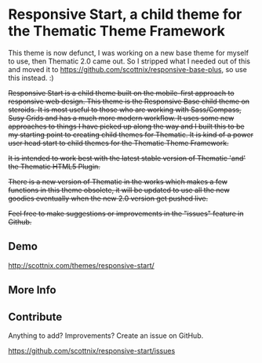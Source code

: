 Responsive Start, a child theme for the Thematic Theme Framework
===============

This theme is now defunct, I was working on a new base theme for myself to use, then Thematic 2.0 came out. So I stripped what I needed out of this and moved it to https://github.com/scottnix/responsive-base-plus, so use this instead. :)

~~Responsive Start is a child theme built on the mobile-first approach to responsive web design. This theme is the Responsive Base child theme on steroids. It is most useful to those who are working with Sass/Compass, Susy Grids and has a much more modern workflow. It uses some new approaches to things I have picked up along the way and I built this to be my starting point to creating child themes for Thematic. It is kind of a power user head start to child themes for the Thematic Theme Framework.~~

~~It is intended to work best with the latest stable version of Thematic 'and' the Thematic HTML5 Plugin.~~

~~There is a new version of Thematic in the works which makes a few functions in this theme obsolete, it will be updated to use all the new goodies eventually when the new 2.0 version get pushed live.~~

~~Feel free to make suggestions or improvements in the "issues" feature in Github.~~

Demo
-------------

http://scottnix.com/themes/responsive-start/

More Info
-------------



Contribute
--------------

Anything to add? Improvements? Create an issue on GitHub.

https://github.com/scottnix/responsive-start/issues